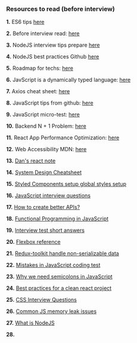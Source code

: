 ### Resources to read (before interview)

<b>1.</b> ES6 tips <a href="https://exploringjs.com/es6/ch_overviews.html" target="_blank">here</a>

<b>2.</b> Before interview read: <a href="https://medium.com/@credosystemz/top-100-javascript-interview-questions-with-answers-145ceee552f0" target="_blank">here</a>

<b>3.</b> NodeJS interview tips prepare <a href="https://mp.weixin.qq.com/s?__biz=MzUxMzcxMzE5Ng==&mid=2247506403&idx=1&sn=19a31f3165165e3a09b963221c1fae16&chksm=f9526ca0ce25e5b6a85f9857cef75fb1298e227376596b0378a947c991feb563bef0d6a2c276&mpshare=1&scene=1&srcid=0208sstxxeu1LBGtIhEYH6Me&sharer_sharetime=1612770971203&sharer_shareid=879ac6966e1b106337c7f3c2a1f196f5&exportkey=AvfwDwus4TeLem%2FZqMg4s%2BI%3D&pass_ticket=TqVA9A6JMH%2F1OVHxhg41r4jjEdKPeyVrWCV0O7cdByWsIK5a%2FYW2Q9TTXdCHsDxO&wx_header=0#rd" target="_blank">here</a>

<b>4.</b> NodeJS best practices Github <a href="https://github.com/goldbergyoni/nodebestpractices" target="_blank">here</a>

<b>5.</b> Roadmap for techs: <a href="https://github.com/kamranahmedse/developer-roadmap" target="_blank">here</a>

<b>6.</b> JavScript is a dynamically typed language: <a href="https://www.geeksforgeeks.org/variables-datatypes-javascript/" target="_blank">here</a>

<b>7.</b> Axios cheat sheet: <a href="https://kapeli.com/cheat_sheets/Axios.docset/Contents/Resources/Documents/index" target="_blank">here</a>

<b>8.</b> JavaScript tips from github: <a href="https://github.com/rohan-paul/Awesome-JavaScript-Interviews" target="_blank">here</a>

<b>9.</b> JavaScript micro-test: <a href="https://github.com/yeungon/In-JavaScript-we-trust" target="_blank">here</a>

<b>10.</b> Backend N + 1 Problem: <a href="https://stackoverflow.com/questions/97197/what-is-the-n1-selects-problem-in-orm-object-relational-mapping" target="_blank">here</a>

<b>11.</b> React App Performance Optimization: <a href="https://www.codementor.io/blog/react-optimization-5wiwjnf9hj" target="_blank">here</a>

<b>12.</b> Web Accessibility MDN: <a href="https://developer.mozilla.org/en-US/docs/Web/Accessibility" target="_blank">here</a>

<b>13.</b> <a href="https://overreacted.io/" target="_blank">Dan's react note</a>

<b>14.</b> <a href="https://gist.github.com/vasanthk/485d1c25737e8e72759f" target="_blank">System Design Cheatsheet</a>

<b>15.</b> <a href="https://styled-components.com/docs/api#createglobalstyle" target="_blank">Styled Components setup global styles setup</a>

<b>16.</b> <a href="https://github.com/sudheerj/javascript-interview-questions#what-is-a-pure-function
" target="_blank">JavaScript interview questions</a>

<b>17.</b> <a href="https://opensource.zalando.com/restful-api-guidelines/#common-headers" target="_blank">How to create better APIs?</a>

<b>18.</b> <a href="https://github.com/getify/Functional-Light-JS" target="_blank">Functional Programming in JavaScript</a>

<b>19.</b> <a href="https://www.fullstack.cafe/interview-questions/javascript" target="_blank">Interview test short answers</a>

<b>20.</b> <a href="https://ishadeed.com/article/flexbox-separator/" target="_blank">Flexbox reference</a>

<b>21.</b> <a href="https://blog.bam.tech/developer-news/the-redux-best-practice-do-not-put-non-serializable-values-in-state-or-actions-explained" target="_blank">Redux-toolkit handle non-serializable data</a>

<b>22.</b> <a href="https://javascript.plainenglish.io/most-common-mistakes-in-javascript-coding-test-for-algorithm-42fa93e592a8" target="_blank">Mistakes in JavaScript coding test</a>

<b>23.</b> <a href="https://www.freecodecamp.org/news/codebyte-why-are-explicit-semicolons-important-in-javascript-49550bea0b82/" target="_blank">Why we need semicolons in JavaScript</a>

<b>24.</b> <a href="https://betterprogramming.pub/21-best-practices-for-a-clean-react-project-df788a682fb" target="_blank">Best practices for a clean react project</a>

<b>25.</b> <a href="https://www.interviewbit.com/css-interview-questions/" target="_blank">CSS Interview Questions</a>

<b>26.</b> <a href="https://blog.logrocket.com/escape-memory-leaks-javascript/">Common JS memory leak issues</a>

<b>27.</b> <a href="https://github.com/learning-zone/nodejs-interview-questions#q-what-is-nodejs" target="_blank">What is NodeJS</a>

<b>28.</b> <a href="" target="_blank"></a>
